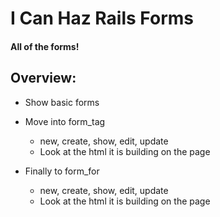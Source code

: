 # I Can Haz Rails Forms

#### All of the forms!

## Overview:

* Show basic forms

* Move into form_tag
	* new, create, show, edit, update
	* Look at the html it is building on the page

* Finally to form_for
	* new, create, show, edit, update
	* Look at the html it is building on the page
